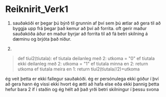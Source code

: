 # Reiknirit_Verk1

1. sauðakóði er þegar þú býrð til grunnin af því sem þú ætlar að gera til að byggja upp frá þegar það kemur að því að forrita.
oft gerir maður sauðakóða áður en maður byrjar að forrita til að fá betri skilning á dæminu og brjóta það niður.

2.
>def tíuí2(tíutala):
>   ef tíutala deilanleg með 2:
>      utkoma = "0"
>   ef tíutala ekki deilanleg með 2:
>      utkoma = "1"
>   ef tíutala minna en 2:
>      return utkoma
>   ef tíutala meira en 1:
>      return tíuí2(tíutala//2)+utkoma
      
      
ég veit þetta er ekki fallegur sauðakóði. ég er persónulega ekki góður í því að gera hann
ég vissi ekki hvort ég ætti að hafa else eða ekki þannig þetta hefur bara 2 if í staðin og ég hélt að það yrði betri skilningur í þessu svona
